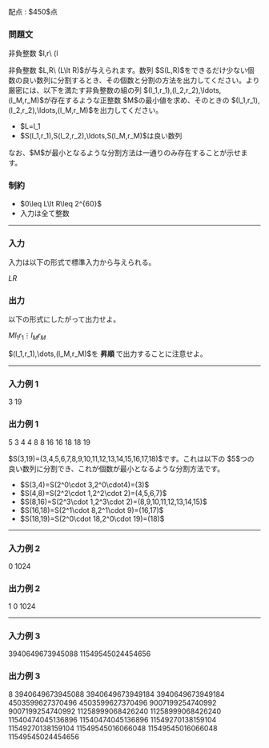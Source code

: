 
<div>

<span>

<span>

<p>
配点 : $450$点
</p>

<div>

<section>

### **問題文**

<p>
非負整数 $l,r\ (l<r)$に対して、$l$以上 $r$未満の整数を順に並べた数列 $(l,l+1,\ldots,r-2,r-1)$を $S(l,r)$で表します。また、非負整数 $i,j$を用いて $S(2^{i}j,2^{i}(j+1))$と表される数列を良い数列と呼ぶことにします。
</p>

<p>
非負整数 $L,R\ (L\lt R)$が与えられます。数列 $S(L,R)$をできるだけ少ない個数の良い数列に分割するとき、その個数と分割の方法を出力してください。より厳密には、以下を満たす非負整数の組の列 $(l_1,r_1),(l_2,r_2),\ldots,(l_M,r_M)$が存在するような正整数 $M$の最小値を求め、そのときの $(l_1,r_1),(l_2,r_2),\ldots,(l_M,r_M)$を出力してください。
</p>

<ul>

<li>
$L=l_1<r_1=l_2<r_2=\cdots=l_M<r_M=R$
</li>

<li>
$S(l_1,r_1),S(l_2,r_2),\ldots,S(l_M,r_M)$は良い数列
</li>

</ul>

<p>
なお、$M$が最小となるような分割方法は一通りのみ存在することが示せます。
</p>

</section>

</div>

<div>

<section>

### **制約**

<ul>

<li>
$0\leq L\lt R\leq 2^{60}$
</li>

<li>
入力は全て整数
</li>

</ul>

</section>

</div>

---

<div>

<div>

<section>

### **入力**

<p>
入力は以下の形式で標準入力から与えられる。
</p>

<div>

$L$$R$
</div>

</section>

</div>

<div>

<section>

### **出力**

<p>
以下の形式にしたがって出力せよ。
</p>

<div>

$M$$l_1$$r_1$$\vdots$$l_M$$r_M$
</div>

<p>
$(l_1,r_1),\dots,(l_M,r_M)$を
<strong>
昇順
</strong>
で出力することに注意せよ。
</p>

</section>

</div>

</div>

---

<div>

<section>

### **入力例 1**

<div>

3 19

</div>

</section>

</div>

<div>

<section>

### **出力例 1**

<div>

5
3 4
4 8
8 16
16 18
18 19

</div>

<p>
$S(3,19)=(3,4,5,6,7,8,9,10,11,12,13,14,15,16,17,18)$です。これは以下の $5$つの良い数列に分割でき、これが個数が最小となるような分割方法です。
</p>

<ul>

<li>
$S(3,4)=S(2^0\cdot 3,2^0\cdot4)=(3)$
</li>

<li>
$S(4,8)=S(2^2\cdot 1,2^2\cdot 2)=(4,5,6,7)$
</li>

<li>
$S(8,16)=S(2^3\cdot 1,2^3\cdot 2)=(8,9,10,11,12,13,14,15)$
</li>

<li>
$S(16,18)=S(2^1\cdot 8,2^1\cdot 9)=(16,17)$
</li>

<li>
$S(18,19)=S(2^0\cdot 18,2^0\cdot 19)=(18)$
</li>

</ul>

</section>

</div>

---

<div>

<section>

### **入力例 2**

<div>

0 1024

</div>

</section>

</div>

<div>

<section>

### **出力例 2**

<div>

1
0 1024

</div>

</section>

</div>

---

<div>

<section>

### **入力例 3**

<div>

3940649673945088 11549545024454656

</div>

</section>

</div>

<div>

<section>

### **出力例 3**

<div>

8
3940649673945088 3940649673949184
3940649673949184 4503599627370496
4503599627370496 9007199254740992
9007199254740992 11258999068426240
11258999068426240 11540474045136896
11540474045136896 11549270138159104
11549270138159104 11549545016066048
11549545016066048 11549545024454656

</div>

</section>

</div>

</span>

</span>

</div>
